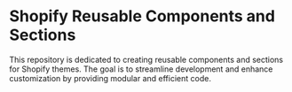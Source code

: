 # Shopify Reusable Components and Sections

This repository is dedicated to creating reusable components and sections for Shopify themes. The goal is to streamline development and enhance customization by providing modular and efficient code.